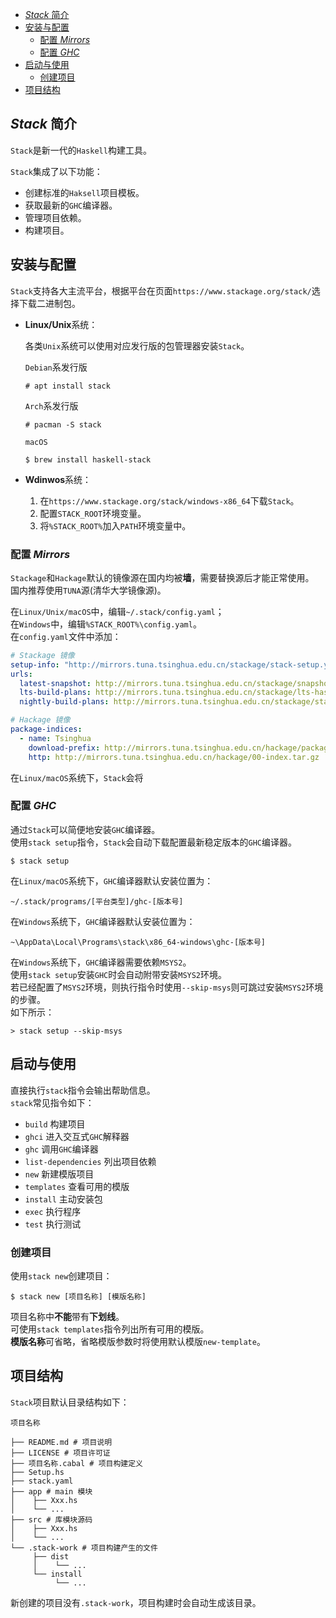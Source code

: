 <!-- TOC -->

- [*Stack* 简介](#stack-简介)
- [安装与配置](#安装与配置)
	- [配置 *Mirrors*](#配置-mirrors)
	- [配置 *GHC*](#配置-ghc)
- [启动与使用](#启动与使用)
	- [创建项目](#创建项目)
- [项目结构](#项目结构)

<!-- /TOC -->



## *Stack* 简介
`Stack`是新一代的`Haskell`构建工具。

`Stack`集成了以下功能：

- 创建标准的`Haksell`项目模板。
- 获取最新的`GHC`编译器。
- 管理项目依赖。
- 构建项目。



## 安装与配置
`Stack`支持各大主流平台，根据平台在页面`https://www.stackage.org/stack/`选择下载二进制包。

- **Linux/Unix**系统：

	各类`Unix`系统可以使用对应发行版的包管理器安装`Stack`。

	`Debian`系发行版

	```
	# apt install stack
	```

	`Arch`系发行版

	```
	# pacman -S stack
	```

	`macOS`

	```
	$ brew install haskell-stack
	```

- **Wdinwos**系统：

	1. 在`https://www.stackage.org/stack/windows-x86_64`下载`Stack`。
	1. 配置`STACK_ROOT`环境变量。
	1. 将`%STACK_ROOT%`加入`PATH`环境变量中。

### 配置 *Mirrors*
`Stackage`和`Hackage`默认的镜像源在国内均被**墙**，需要替换源后才能正常使用。  
国内推荐使用`TUNA`源(清华大学镜像源)。

在`Linux/Unix/macOS`中，编辑`~/.stack/config.yaml`；  
在`Windows`中，编辑`%STACK_ROOT%\config.yaml`。  
在`config.yaml`文件中添加：

```yaml
# Stackage 镜像
setup-info: "http://mirrors.tuna.tsinghua.edu.cn/stackage/stack-setup.yaml"
urls:
  latest-snapshot: http://mirrors.tuna.tsinghua.edu.cn/stackage/snapshots.json
  lts-build-plans: http://mirrors.tuna.tsinghua.edu.cn/stackage/lts-haskell/
  nightly-build-plans: http://mirrors.tuna.tsinghua.edu.cn/stackage/stackage-nightly/

# Hackage 镜像
package-indices:
  - name: Tsinghua
    download-prefix: http://mirrors.tuna.tsinghua.edu.cn/hackage/package/
    http: http://mirrors.tuna.tsinghua.edu.cn/hackage/00-index.tar.gz
```

在`Linux/macOS`系统下，`Stack`会将

### 配置 *GHC*
通过`Stack`可以简便地安装`GHC`编译器。  
使用`stack setup`指令，`Stack`会自动下载配置最新稳定版本的`GHC`编译器。

```
$ stack setup
```

在`Linux/macOS`系统下，`GHC`编译器默认安装位置为：

```
~/.stack/programs/[平台类型]/ghc-[版本号]
```

在`Windows`系统下，`GHC`编译器默认安装位置为：

```
~\AppData\Local\Programs\stack\x86_64-windows\ghc-[版本号]
```

在`Windows`系统下，`GHC`编译器需要依赖`MSYS2`。  
使用`stack setup`安装`GHC`时会自动附带安装`MSYS2`环境。  
若已经配置了`MSYS2`环境，则执行指令时使用`--skip-msys`则可跳过安装`MSYS2`环境的步骤。  
如下所示：

```
> stack setup --skip-msys
```



## 启动与使用
直接执行`stack`指令会输出帮助信息。  
`stack`常见指令如下：

- `build` 构建项目
- `ghci` 进入交互式`GHC`解释器
- `ghc` 调用`GHC`编译器
- `list-dependencies` 列出项目依赖
- `new` 新建模版项目
- `templates` 查看可用的模版
- `install` 主动安装包
- `exec` 执行程序
- `test` 执行测试

### 创建项目
使用`stack new`创建项目：

```
$ stack new [项目名称] [模版名称]
```

项目名称中**不能**带有**下划线**。  
可使用`stack templates`指令列出所有可用的模版。  
**模版名称**可省略，省略模版参数时将使用默认模版`new-template`。



## 项目结构
`Stack`项目默认目录结构如下：

```
项目名称

├── README.md # 项目说明
├── LICENSE # 项目许可证
├── 项目名称.cabal # 项目构建定义
├── Setup.hs
├── stack.yaml
├── app # main 模块
│    ├── Xxx.hs
│    └── ...
├── src # 库模块源码
│    ├── Xxx.hs
│    └── ...
└── .stack-work # 项目构建产生的文件
     ├── dist
     │    └── ...
     └── install
          └── ...
```

新创建的项目没有`.stack-work`，项目构建时会自动生成该目录。
